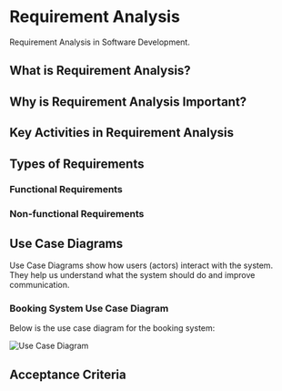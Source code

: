 # Requirement Analysis
Requirement Analysis in Software Development.

## What is Requirement Analysis?
## Why is Requirement Analysis Important?
## Key Activities in Requirement Analysis
## Types of Requirements
### Functional Requirements
### Non-functional Requirements

## Use Case Diagrams
Use Case Diagrams show how users (actors) interact with the system.  
They help us understand what the system should do and improve communication.


### Booking System Use Case Diagram
Below is the use case diagram for the booking system:

![Use Case Diagram](../diagrams/alx-booking-uc.png)

## Acceptance Criteria
